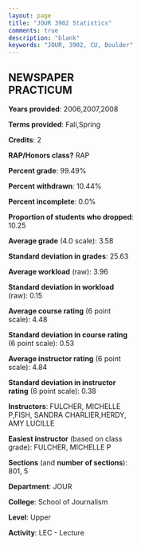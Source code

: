 ```yaml
---
layout: page
title: "JOUR 3902 Statistics"
comments: true
description: "blank"
keywords: "JOUR, 3902, CU, Boulder"
--- 
```

<head>
<script src="https://ajax.googleapis.com/ajax/libs/jquery/2.1.3/jquery.min.js"></script>
<script src="https://dl.dropboxusercontent.com/s/pc42nxpaw1ea4o9/highcharts.js?dl=0"></script>
<!-- <script src="../assets/js/highcharts.js"></script> -->
<style type="text/css">@font-face {
	font-family: "Bebas Neue";
	src: url(https://www.filehosting.org/file/details/544349/BebasNeue%20Regular.otf) format("opentype");
	}
	h1.Bebas { 
		font-family: "Bebas Neue", Verdana, Tahoma;
	}
</style>
</head>
<body>
	<div id="container" style="float: right; width: 45%; height: 88%; margin-left: 2.5%; margin-right: 2.5%;"></div>
	<script language="JavaScript">
		$(document).ready(function() {
		var chart = {type: 'column'};
		var title = {text: 'Grade Distribution'};
		var xAxis = {categories: ['A','B','C','D','F'],crosshair: true};
		var yAxis = {min: 0,title: {text: 'Percentage'}};
		var tooltip = {headerFormat: '<center><b><span style="font-size:20px">{point.key}</span></b></center>',
		               pointFormat: '<td style="padding:0"><b>{point.y:.1f}%</b></td>',
		               footerFormat: '</table>',shared: true,useHTML: true};
		var plotOptions = {column: {pointPadding: 0.0,borderWidth: 0}};  
		var credits = {enabled: false};var series= [{name: 'Percent',data: [65.6,28.44,4.13,1.83,0.0,]}];
		var json = {};
		json.chart = chart;
		json.title = title;
		json.tooltip = tooltip;
		json.xAxis = xAxis;
		json.yAxis = yAxis;  
		json.series = series;
		json.plotOptions = plotOptions;  
		json.credits = credits;
		$('#container').highcharts(json);
	});
	</script>
</body>
			   
## NEWSPAPER PRACTICUM

**Years provided**: 2006,2007,2008

**Terms provided**: Fall,Spring

**Credits**: 2

**RAP/Honors class?** RAP

**Percent grade**: 99.49%

**Percent withdrawn**: 10.44%

**Percent incomplete**: 0.0%

**Proportion of students who dropped**: 10.25

**Average grade** (4.0 scale): 3.58

**Standard deviation in grades**: 25.63

**Average workload** (raw): 3.96

**Standard deviation in workload** (raw): 0.15

**Average course rating** (6 point scale): 4.48

**Standard deviation in course rating** (6 point scale): 0.53

**Average instructor rating** (6 point scale): 4.84

**Standard deviation in instructor rating** (6 point scale): 0.38

**Instructors**: FULCHER, MICHELLE P,FISH, SANDRA CHARLIER,HERDY, AMY LUCILLE

**Easiest instructor** (based on class grade): FULCHER, MICHELLE P

**Sections** (and **number of sections**): 801, 5

**Department**: JOUR

**College**: School of Journalism

**Level**: Upper

**Activity**: LEC - Lecture